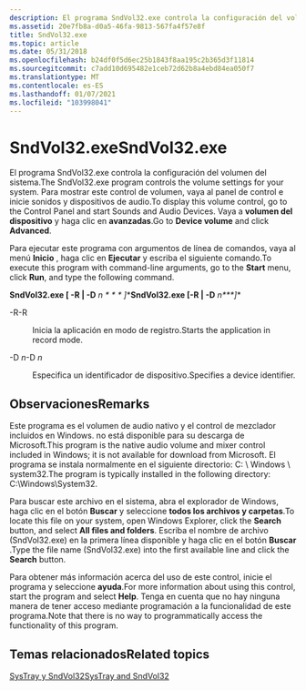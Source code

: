 ```yaml
---
description: El programa SndVol32.exe controla la configuración del volumen del sistema. Para mostrar este control de volumen, vaya al panel de control e inicie sonidos y dispositivos de audio. Vaya a volumen del dispositivo y haga clic en avanzadas.
ms.assetid: 20e7fb8a-d0a5-46fa-9813-567fa4f57e8f
title: SndVol32.exe
ms.topic: article
ms.date: 05/31/2018
ms.openlocfilehash: b24df0f5d6ec25b1843f8aa195c2b365d3f11814
ms.sourcegitcommit: c7add10d695482e1ceb72d62b8a4ebd84ea050f7
ms.translationtype: MT
ms.contentlocale: es-ES
ms.lasthandoff: 01/07/2021
ms.locfileid: "103998041"
---
```

# <a name="sndvol32exe"></a><span data-ttu-id="9230b-105">SndVol32.exe</span><span class="sxs-lookup"><span data-stu-id="9230b-105">SndVol32.exe</span></span>

<span data-ttu-id="9230b-106">El programa SndVol32.exe controla la configuración del volumen del sistema.</span><span class="sxs-lookup"><span data-stu-id="9230b-106">The SndVol32.exe program controls the volume settings for your system.</span></span> <span data-ttu-id="9230b-107">Para mostrar este control de volumen, vaya al panel de control e inicie sonidos y dispositivos de audio.</span><span class="sxs-lookup"><span data-stu-id="9230b-107">To display this volume control, go to the Control Panel and start Sounds and Audio Devices.</span></span> <span data-ttu-id="9230b-108">Vaya a **volumen del dispositivo** y haga clic en **avanzadas**.</span><span class="sxs-lookup"><span data-stu-id="9230b-108">Go to **Device volume** and click **Advanced**.</span></span>

<span data-ttu-id="9230b-109">Para ejecutar este programa con argumentos de línea de comandos, vaya al menú **Inicio** , haga clic en **Ejecutar** y escriba el siguiente comando.</span><span class="sxs-lookup"><span data-stu-id="9230b-109">To execute this program with command-line arguments, go to the **Start** menu, click **Run**, and type the following command.</span></span>

<span data-ttu-id="9230b-110">**SndVol32.exe \[ -R \| -D** *n \* \* \* \]*\*</span><span class="sxs-lookup"><span data-stu-id="9230b-110">**SndVol32.exe \[-R \| -D** *n\*\*\*\]*\*</span></span>

<dl> <dt>

<span data-ttu-id="9230b-111"><span id="-R"></span><span id="-r"></span>-R</span><span class="sxs-lookup"><span data-stu-id="9230b-111"><span id="-R"></span><span id="-r"></span>-R</span></span>
</dt> <dd>

<span data-ttu-id="9230b-112">Inicia la aplicación en modo de registro.</span><span class="sxs-lookup"><span data-stu-id="9230b-112">Starts the application in record mode.</span></span>

</dd> <dt>

<span data-ttu-id="9230b-113"><span id="-D_n"></span><span id="-d_n"></span><span id="-D_N"></span>-D *n*</span><span class="sxs-lookup"><span data-stu-id="9230b-113"><span id="-D_n"></span><span id="-d_n"></span><span id="-D_N"></span>-D *n*</span></span>
</dt> <dd>

<span data-ttu-id="9230b-114">Especifica un identificador de dispositivo.</span><span class="sxs-lookup"><span data-stu-id="9230b-114">Specifies a device identifier.</span></span>

</dd> </dl>

## <a name="remarks"></a><span data-ttu-id="9230b-115">Observaciones</span><span class="sxs-lookup"><span data-stu-id="9230b-115">Remarks</span></span>

<span data-ttu-id="9230b-116">Este programa es el volumen de audio nativo y el control de mezclador incluidos en Windows. no está disponible para su descarga de Microsoft.</span><span class="sxs-lookup"><span data-stu-id="9230b-116">This program is the native audio volume and mixer control included in Windows; it is not available for download from Microsoft.</span></span> <span data-ttu-id="9230b-117">El programa se instala normalmente en el siguiente directorio: C: \\ Windows \\ system32.</span><span class="sxs-lookup"><span data-stu-id="9230b-117">The program is typically installed in the following directory: C:\\Windows\\System32.</span></span>

<span data-ttu-id="9230b-118">Para buscar este archivo en el sistema, abra el explorador de Windows, haga clic en el botón **Buscar** y seleccione **todos los archivos y carpetas**.</span><span class="sxs-lookup"><span data-stu-id="9230b-118">To locate this file on your system, open Windows Explorer, click the **Search** button, and select **All files and folders**.</span></span> <span data-ttu-id="9230b-119">Escriba el nombre de archivo (SndVol32.exe) en la primera línea disponible y haga clic en el botón **Buscar** .</span><span class="sxs-lookup"><span data-stu-id="9230b-119">Type the file name (SndVol32.exe) into the first available line and click the **Search** button.</span></span>

<span data-ttu-id="9230b-120">Para obtener más información acerca del uso de este control, inicie el programa y seleccione **ayuda**.</span><span class="sxs-lookup"><span data-stu-id="9230b-120">For more information about using this control, start the program and select **Help**.</span></span> <span data-ttu-id="9230b-121">Tenga en cuenta que no hay ninguna manera de tener acceso mediante programación a la funcionalidad de este programa.</span><span class="sxs-lookup"><span data-stu-id="9230b-121">Note that there is no way to programmatically access the functionality of this program.</span></span>

## <a name="related-topics"></a><span data-ttu-id="9230b-122">Temas relacionados</span><span class="sxs-lookup"><span data-stu-id="9230b-122">Related topics</span></span>

<dl> <dt>

[<span data-ttu-id="9230b-123">SysTray y SndVol32</span><span class="sxs-lookup"><span data-stu-id="9230b-123">SysTray and SndVol32</span></span>](https://msdn.microsoft.com/library/ms790410.aspx)
</dt> </dl>

 

 




